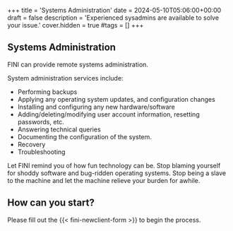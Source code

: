 +++
title = 'Systems Administration'
date = 2024-05-10T05:06:00+00:00
draft = false
description = 'Experienced sysadmins are available to solve your issue.'
cover.hidden = true
#tags = []
+++

## Systems Administration

FINI can provide remote systems administration.

System administration services include:

- Performing backups
- Applying any operating system updates, and configuration changes
- Installing and configuring any new hardware/software
- Adding/deleting/modifying user account information, resetting
  passwords, etc.
- Answering technical queries
- Documenting the configuration of the system.
- Recovery
- Troubleshooting

Let FINI remind you of how fun technology can be. Stop blaming yourself
for shoddy software and bug-ridden operating systems. Stop being a slave
to the machine and let the machine relieve your burden for awhile.

## How can you start?

Please fill out the {{< fini-newclient-form >}} to begin the process.
